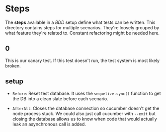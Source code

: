 # Steps

The **steps** available in a *BDD* setup define what tests can be
written. This directory contains steps for multiple scenarios. They're
loosely grouped by what feature they're related to. Constant
refactoring might be needed here.

## 0

This is our canary test. If this test doesn't run, the test system is
most likely broken.

## setup

 * `Before`: Reset test database. It uses the `sequelize.sync()`
   function to get the DB into a clean slate before each scenario.

 * `AfterAll`: Closes the database connection so cucumber doesn't get
   the node process stuck. We could also just call cucumber with
   `--exit` but closing the database allows us to know when code that
   would actually leak an asynchronous call is added.
